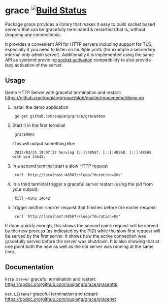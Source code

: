 grace [![Build Status](https://secure.travis-ci.org/facebookgo/grace.png)](https://travis-ci.org/facebookgo/grace)
=====

Package grace provides a library that makes it easy to build socket
based servers that can be gracefully terminated & restarted (that is,
without dropping any connections).

It provides a convenient API for HTTP servers including support for TLS,
especially if you need to listen on multiple ports (for example a secondary
internal only admin server).  Additionally it is implemented using the same API
as systemd providing [socket
activation](http://0pointer.de/blog/projects/socket-activation.html)
compatibility to also provide lazy activation of the server.


Usage
-----

Demo HTTP Server with graceful termination and restart:
https://github.com/ouqiang/grace/blob/master/gracedemo/demo.go

1. Install the demo application

        go get github.com/ouqiang/grace/gracedemo

1. Start it in the first terminal

        gracedemo

   This will output something like:

        2013/03/25 19:07:33 Serving [::]:48567, [::]:48568, [::]:48569 with pid 14642.

1. In a second terminal start a slow HTTP request

        curl 'http://localhost:48567/sleep/?duration=20s'

1. In a third terminal trigger a graceful server restart (using the pid from your output):

        kill -USR2 14642

1. Trigger another shorter request that finishes before the earlier request:

        curl 'http://localhost:48567/sleep/?duration=0s'


If done quickly enough, this shows the second quick request will be served by
the new process (as indicated by the PID) while the slow first request will be
served by the first server. It shows how the active connection was gracefully
served before the server was shutdown. It is also showing that at one point
both the new as well as the old server was running at the same time.


Documentation
-------------

`http.Server` graceful termination and restart:
https://godoc.org/github.com/ouqiang/grace/gracehttp

`net.Listener` graceful termination and restart:
https://godoc.org/github.com/ouqiang/grace/gracenet
